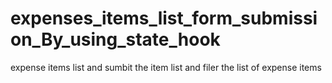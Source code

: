 # expenses_items_list_form_submission_By_using_state_hook
expense items list and sumbit the item list and filer the list of expense items
